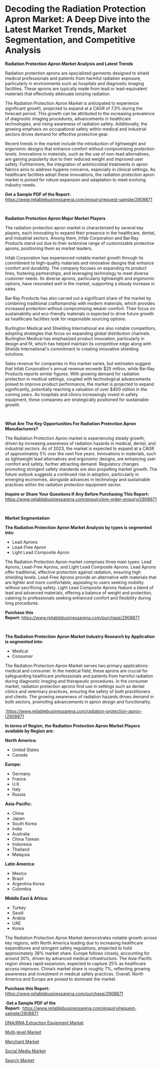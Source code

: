 <p><h1>Decoding the Radiation Protection Apron Market: A Deep Dive into the Latest Market Trends, Market Segmentation, and Competitive Analysis</h1></p><p><strong>Radiation Protection Apron Market Analysis and Latest Trends</strong></p>
<p><p>Radiation protection aprons are specialized garments designed to shield medical professionals and patients from harmful radiation exposure, particularly in environments such as hospitals and diagnostic imaging facilities. These aprons are typically made from lead or lead-equivalent materials that effectively attenuate ionizing radiation.</p><p>The Radiation Protection Apron Market is anticipated to experience significant growth, projected to expand at a CAGR of 7.3% during the forecast period. This growth can be attributed to the increasing prevalence of diagnostic imaging procedures, advancements in healthcare technologies, and rising awareness of radiation safety. Additionally, the growing emphasis on occupational safety within medical and industrial sectors drives demand for effective protective gear.</p><p>Recent trends in the market include the introduction of lightweight and ergonomic designs that enhance comfort without compromising protection levels. Innovations in materials, such as the use of non-lead alternatives, are gaining popularity due to their reduced weight and improved user safety. Furthermore, the integration of antimicrobial treatments in apron fabrics aims to address hygiene concerns, especially in clinical settings. As healthcare facilities adopt these innovations, the radiation protection apron market is poised for robust expansion and adaptation to meet evolving industry needs.</p></p>
<p><strong>Get a Sample PDF of the Report:&nbsp;</strong> <a href="https://www.reliablebusinessarena.com/enquiry/request-sample/2908871?utm_campaign=2146&utm_medium=2&utm_source=Github&utm_content=ia&utm_term=12032025&utm_id=radiation-protection-apron">https://www.reliablebusinessarena.com/enquiry/request-sample/2908871</a></p>
<p>&nbsp;</p>
<p><strong>Radiation Protection Apron Major Market Players</strong></p>
<p><p>The radiation protection apron market is characterized by several key players, each innovating to expand their presence in the healthcare, dental, and industrial sectors. Among them, Infab Corporation and Bar·Ray Products stand out due to their extensive range of customizable protective aprons, positioning them as market leaders.</p><p>Infab Corporation has experienced notable market growth through its commitment to high-quality materials and innovative designs that enhance comfort and durability. The company focuses on expanding its product lines, fostering partnerships, and leveraging technology to meet diverse customer needs. Its diverse aprons, particularly lightweight and ergonomic options, have resonated well in the market, supporting a steady increase in sales.</p><p>Bar·Ray Products has also carved out a significant share of the market by combining traditional craftsmanship with modern materials, which provides increased protection without compromising wearer comfort. Their focus on sustainability and eco-friendly materials is expected to drive future growth as healthcare facilities look for responsible sourcing options.</p><p>Burlington Medical and Shielding International are also notable competitors, adopting strategies that focus on expanding global distribution channels. Burlington Medical has emphasized product innovation, particularly in design and fit, which has helped maintain its competitive edge along with Shields International's commitment to creating innovative shielding solutions.</p><p>Sales revenue for companies in this market varies, but estimates suggest that Infab Corporation's annual revenue exceeds $25 million, while Bar·Ray Products reports similar figures. With growing demand for radiation protection in medical settings, coupled with technological advancements poised to improve product performance, the market is projected to expand significantly, potentially reaching a valuation of over $400 million in the coming years. As hospitals and clinics increasingly invest in safety equipment, these companies are strategically positioned for sustainable growth.</p></p>
<p>&nbsp;</p>
<p><strong>What Are The Key Opportunities For Radiation Protection Apron Manufacturers?</strong></p>
<p><p>The Radiation Protection Apron market is experiencing steady growth, driven by increasing awareness of radiation hazards in medical, dental, and industrial sectors. As of 2023, the market is expected to expand at a CAGR of approximately 5% over the next five years. Innovations in materials, such as lightweight lead alternatives and ergonomic designs, are enhancing user comfort and safety, further attracting demand. Regulatory changes promoting stringent safety standards are also propelling market growth. The future outlook suggests a continued rise in adoption, particularly in emerging economies, alongside advances in technology and sustainable practices within the radiation protection equipment sector.</p></p>
<p><strong>Inquire or Share Your Questions If Any Before Purchasing This Report:</strong> <a href="https://www.reliablebusinessarena.com/enquiry/pre-order-enquiry/2908871?utm_campaign=2146&utm_medium=2&utm_source=Github&utm_content=ia&utm_term=12032025&utm_id=radiation-protection-apron">https://www.reliablebusinessarena.com/enquiry/pre-order-enquiry/2908871</a></p>
<p>&nbsp;</p>
<p><strong>Market Segmentation</strong></p>
<p><strong>The Radiation Protection Apron Market Analysis by types is segmented into:</strong></p>
<p><ul><li>Lead Aprons</li><li>Lead-Free Apron</li><li>Light Lead Composite Apron</li></ul></p>
<p><p>The Radiation Protection Apron market comprises three main types: Lead Aprons, Lead-Free Aprons, and Light Lead Composite Aprons. Lead Aprons offer traditional, effective protection against radiation, ensuring high shielding levels. Lead-Free Aprons provide an alternative with materials that are lighter and more comfortable, appealing to users seeking mobility without sacrificing safety. Light Lead Composite Aprons feature a blend of lead and advanced materials, offering a balance of weight and protection, catering to professionals seeking enhanced comfort and flexibility during long procedures.</p></p>
<p><strong>Purchase this Report:&nbsp;</strong><a href="https://www.reliablebusinessarena.com/purchase/2908871?utm_campaign=2146&utm_medium=2&utm_source=Github&utm_content=ia&utm_term=12032025&utm_id=radiation-protection-apron">https://www.reliablebusinessarena.com/purchase/2908871</a></p>
<p>&nbsp;</p>
<p><strong>The Radiation Protection Apron Market Industry Research by Application is segmented into:</strong></p>
<p><ul><li>Medical</li><li>Consumer</li></ul></p>
<p><p>The Radiation Protection Apron Market serves two primary applications: medical and consumer. In the medical field, these aprons are crucial for safeguarding healthcare professionals and patients from harmful radiation during diagnostic imaging and therapeutic procedures. In the consumer market, radiation protection aprons find use in settings such as dental clinics and veterinary practices, ensuring the safety of both practitioners and clients. The growing awareness of radiation hazards drives demand in both sectors, promoting advancements in apron design and functionality.</p></p>
<p><a href="https://www.reliablebusinessarena.com/radiation-protection-apron-r2908871?utm_campaign=2146&utm_medium=2&utm_source=Github&utm_content=ia&utm_term=12032025&utm_id=radiation-protection-apron">&nbsp;https://www.reliablebusinessarena.com/radiation-protection-apron-r2908871</a></p>
<p><strong>In terms of Region, the Radiation Protection Apron Market Players available by Region are:</strong></p>
<p>
    <p> <strong> North America: </strong>
        <ul>
            <li>United States</li>
            <li>Canada</li>
        </ul>
        </p> 
    <p> <strong> Europe: </strong>
        <ul>
            <li>Germany</li>
            <li>France</li>
            <li>U.K.</li>
            <li>Italy</li>
            <li>Russia</li>
        </ul>
        </p> 
    <p> <strong> Asia-Pacific: </strong>
        <ul>
            <li>China</li>
            <li>Japan</li>
            <li>South Korea</li>
            <li>India</li>
            <li>Australia</li>
            <li>China Taiwan</li>
            <li>Indonesia</li>
            <li>Thailand</li>
            <li>Malaysia</li>
        </ul>
        </p> 
    <p> <strong> Latin America: </strong>
        <ul>
            <li>Mexico</li>
            <li>Brazil</li>
            <li>Argentina Korea</li>
            <li>Colombia</li>
        </ul>
        </p> 
    <p> <strong> Middle East & Africa: </strong>
        <ul>
            <li>Turkey</li>
            <li>Saudi</li>
            <li>Arabia</li>
            <li>UAE</li>
            <li>Korea</li>
        </ul>
    </p>
    </p>
<p><p>The Radiation Protection Apron Market demonstrates notable growth across key regions, with North America leading due to increasing healthcare expenditures and stringent safety regulations, projected to hold approximately 38% market share. Europe follows closely, accounting for around 30%, driven by advanced medical infrastructure. The Asia-Pacific region shows rapid expansion, expected to capture 25% as healthcare access improves. China’s market share is roughly 7%, reflecting growing awareness and investment in medical safety practices. Overall, North America and Europe are poised to dominate the market.</p></p>
<p><strong>Purchase this Report: </strong><a href="https://www.reliablebusinessarena.com/purchase/2908871?utm_campaign=2146&utm_medium=2&utm_source=Github&utm_content=ia&utm_term=12032025&utm_id=radiation-protection-apron">https://www.reliablebusinessarena.com/purchase/2908871</a></p>
<p>&nbsp;<strong>Get a Sample PDF of the Report:&nbsp;&nbsp;</strong><a href="https://www.reliablebusinessarena.com/enquiry/request-sample/2908871?utm_campaign=2146&utm_medium=2&utm_source=Github&utm_content=ia&utm_term=12032025&utm_id=radiation-protection-apron">https://www.reliablebusinessarena.com/enquiry/request-sample/2908871</a></p>
<p><strong></strong></p>
<p><p><a href="https://github.com/luerabollevc/Market-Research-Report-List-1/blob/main/dnarna-extraction-equipment-market.md?utm_campaign=2146&utm_medium=2&utm_source=Github&utm_content=ia&utm_term=12032025&utm_id=radiation-protection-apron">DNA/RNA Extraction Equipment Market</a></p><p><a href="https://github.com/yuukoleuda/Market-Research-Report-List-1/blob/main/multi-level-market.md?utm_campaign=2146&utm_medium=2&utm_source=Github&utm_content=ia&utm_term=12032025&utm_id=radiation-protection-apron">Multi-level Market</a></p><p><a href="https://github.com/tornapruttuz/Market-Research-Report-List-1/blob/main/merchant-market.md?utm_campaign=2146&utm_medium=2&utm_source=Github&utm_content=ia&utm_term=12032025&utm_id=radiation-protection-apron">Merchant Market</a></p><p><a href="https://github.com/denighoylen1/Market-Research-Report-List-1/blob/main/social-media-market.md?utm_campaign=2146&utm_medium=2&utm_source=Github&utm_content=ia&utm_term=12032025&utm_id=radiation-protection-apron">Social Media Market</a></p><p><a href="https://github.com/saguegrody74/Market-Research-Report-List-1/blob/main/search-market.md?utm_campaign=2146&utm_medium=2&utm_source=Github&utm_content=ia&utm_term=12032025&utm_id=radiation-protection-apron">Search Market</a></p></p>